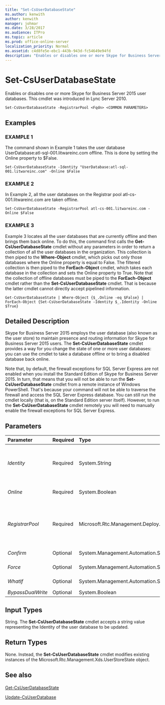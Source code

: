 ```yaml
---
title: "Set-CsUserDatabaseState"
ms.author: kenwith
author: kenwith
manager: johmar
ms.date: 3/28/2017
ms.audience: ITPro
ms.topic: article
ms.prod: office-online-server
localization_priority: Normal
ms.assetid: c4d8fe5e-ebc1-443b-943d-fc54649e94fd
description: "Enables or disables one or more Skype for Business Server 2015 user databases. This cmdlet was introduced in Lync Server 2010."
---
```


# Set-CsUserDatabaseState
 
Enables or disables one or more Skype for Business Server 2015 user databases. This cmdlet was introduced in Lync Server 2010.
  
```
Set-CsUserDatabaseState -RegistrarPool <Fqdn> <COMMON PARAMETERS>

```

## Examples

### EXAMPLE 1

The command shown in Example 1 takes the user database UserDatabase:atl-sql-001.litwareinc.com offline. This is done by setting the Online property to $False.
  
```
Set-CsUserDatabaseState -Identity "UserDatabase:atl-sql-001.litwareinc.com" -Online $False
```

### EXAMPLE 2

In Example 2, all the user databases on the Registrar pool atl-cs-001.litwareinc.com are taken offline.
  
```
Set-CsUserDatabaseState -RegistrarPool atl-cs-001.litwareinc.com -Online $False
```

### EXAMPLE 3

Example 3 locates all the user databases that are currently offline and then brings them back online. To do this, the command first calls the **Get-CsUserDatabaseState** cmdlet without any parameters in order to return a collection of all the user databases in the organization. This collection is then piped to the **Where-Object** cmdlet, which picks out only those databases where the Online property is equal to False. The filtered collection is then piped to the **ForEach-Object** cmdlet, which takes each database in the collection and sets the Online property to True. Note that the collection of offline databases must be piped to the **ForEach-Object** cmdlet rather than the **Set-CsUserDatabaseState** cmdlet. That is because the latter cmdlet cannot directly accept pipelined information.
  
```
Get-CsUserDatabaseState | Where-Object {$_.Online -eq $False} | ForEach-Object {Set-CsUserDatabaseState -Identity $_.Identity -Online $True}
```

## Detailed Description

Skype for Business Server 2015 employs the user database (also known as the user store) to maintain presence and routing information for Skype for Business Server 2015 users. The **Set-CsUserDatabaseState** cmdlet provides a way for you change the state of one or more user databases: you can use the cmdlet to take a database offline or to bring a disabled database back online.
  
Note that, by default, the firewall exceptions for SQL Server Express are not enabled when you install the Standard Edition of Skype for Business Server 2015. In turn, that means that you will not be able to run the **Set-CsUserDatabaseState** cmdlet from a remote instance of Windows PowerShell. That's because your command will not be able to traverse the firewall and access the SQL Server Express database. You can still run the cmdlet locally (that is, on the Standard Edition server itself). However, to run the **Set-CsUserDatabaseState** cmdlet remotely you will need to manually enable the firewall exceptions for SQL Server Express.
  
## Parameters

|**Parameter**|**Required**|**Type**|**Description**|
|:-----|:-----|:-----|:-----|
| _Identity_ <br/> |Required  <br/> |System.String  <br/> |Unique identifier of the user database whose online status is to be modified. For example:  <br/>  `-Identity "UserDatabase:atl-sql-001.litwareinc.com"` <br/> You cannot use both Identity and RegistrarPool in the same command, nor can you use wildcards with either parameter.  <br/> |
| _Online_ <br/> |Required  <br/> |System.Boolean  <br/> |When set to True ($True), makes a database available online. When set to False ($False), takes a database offline.  <br/> |
| _RegistrarPool_ <br/> |Required  <br/> |Microsoft.Rtc.Management.Deploy.Fqdn  <br/> |Fully qualified domain name (FQDN) of the Registrar pool hosting the user databases whose online status is to be modified. For example:  <br/>  `-RegistrarPool atl-cs-001.litwareinc.com` <br/> You cannot use both -Identity and -RegistrarPool in the same command, nor can you use wildcards with either parameter.  <br/> |
| _Confirm_ <br/> |Optional  <br/> |System.Management.Automation.SwitchParameter  <br/> |Prompts you for confirmation before executing the command.  <br/> |
| _Force_ <br/> |Optional  <br/> |System.Management.Automation.SwitchParameter  <br/> |Suppresses the display of any non-fatal error message that might arise when running the command.  <br/> |
| _WhatIf_ <br/> |Optional  <br/> |System.Management.Automation.SwitchParameter  <br/> |Describes what would happen if you executed the command without actually executing the command.  <br/> |
| _BypassDualWrite_ <br/> |Optional  <br/> |System.Boolean  <br/> |PARAMVALUE: $true | $false  <br/> |
   
## Input Types

String. The **Set-CsUserDatabaseState** cmdlet accepts a string value representing the Identity of the user database to be updated.
  
## Return Types

None. Instead, the **Set-CsUserDatabaseState** cmdlet modifies existing instances of the Microsoft.Rtc.Management.Xds.UserStoreState object.
  
## See also

#### 

[Get-CsUserDatabaseState](get-csuserdatabasestate.md)
  
[Update-CsUserDatabase](update-csuserdatabase.md)

